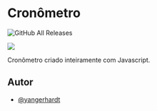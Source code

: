 # Cronômetro
![GitHub All Releases](https://img.shields.io/github/last-commit/Yangerhardt/Alura_Immersion?logo=GitHub)

![](https://github.com/Yangerhardt/Cronometro/Animation.gif)

Cronômetro criado inteiramente com Javascript.


## Autor

- [@yangerhardt](https://www.github.com/Yangerhardt)
